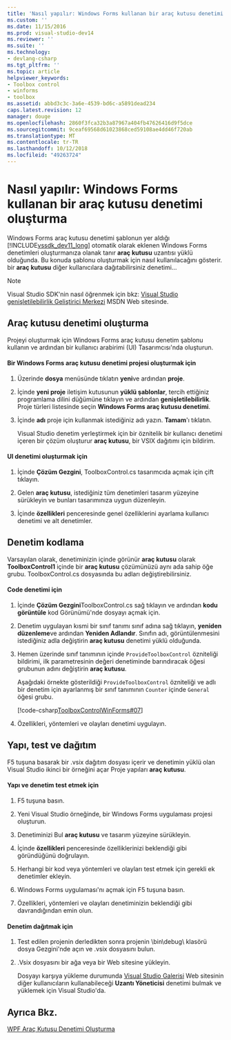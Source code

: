 ```yaml
---
title: 'Nasıl yapılır: Windows Forms kullanan bir araç kutusu denetimi oluşturma | Microsoft Docs'
ms.custom: ''
ms.date: 11/15/2016
ms.prod: visual-studio-dev14
ms.reviewer: ''
ms.suite: ''
ms.technology:
- devlang-csharp
ms.tgt_pltfrm: ''
ms.topic: article
helpviewer_keywords:
- Toolbox control
- winforms
- toolbox
ms.assetid: abbd3c3c-3a6e-4539-bd6c-a5891dead234
caps.latest.revision: 12
manager: douge
ms.openlocfilehash: 2860f3fca32b3a87967a404fb47626416d9f5dce
ms.sourcegitcommit: 9ceaf69568d61023868ced59108ae4dd46f720ab
ms.translationtype: MT
ms.contentlocale: tr-TR
ms.lasthandoff: 10/12/2018
ms.locfileid: "49263724"
---
```

# <a name="how-to-create-a-toolbox-control-that-uses-windows-forms"></a>Nasıl yapılır: Windows Forms kullanan bir araç kutusu denetimi oluşturma
Windows Forms araç kutusu denetimi şablonun yer aldığı [!INCLUDE[vssdk_dev11_long](../includes/vssdk-dev11-long-md.md)] otomatik olarak eklenen Windows Forms denetimleri oluşturmanıza olanak tanır **araç kutusu** uzantısı yüklü olduğunda. Bu konuda şablonu oluşturmak için nasıl kullanılacağını gösterir. bir **araç kutusu** diğer kullanıcılara dağıtabilirsiniz denetimi...  
  
> [!NOTE]
>  Visual Studio SDK'nin nasıl öğrenmek için bkz: [Visual Studio genişletilebilirlik Geliştirici Merkezi](http://go.microsoft.com/fwlink/?linkid=121964) MSDN Web sitesinde.  
  
## <a name="creating-a-toolbox-control"></a>Araç kutusu denetimi oluşturma  
 Projeyi oluşturmak için Windows Forms araç kutusu denetim şablonu kullanın ve ardından bir kullanıcı arabirimi (UI) Tasarımcısı'nda oluşturun.  
  
#### <a name="to-create-a-windows-forms-toolbox-control-project"></a>Bir Windows Forms araç kutusu denetimi projesi oluşturmak için  
  
1.  Üzerinde **dosya** menüsünde tıklatın **yeni**ve ardından **proje**.  
  
2.  İçinde **yeni proje** iletişim kutusunun **yüklü şablonlar**, tercih ettiğiniz programlama dilini düğümüne tıklayın ve ardından **genişletilebilirlik**. Proje türleri listesinde seçin **Windows Forms araç kutusu denetimi**.  
  
3.  İçinde **adı** proje için kullanmak istediğiniz adı yazın. **Tamam**'ı tıklatın.  
  
     Visual Studio denetim yerleştirmek için bir öznitelik bir kullanıcı denetimi içeren bir çözüm oluşturur **araç kutusu**, bir VSIX dağıtımı için bildirim.  
  
#### <a name="to-build-the-control-ui"></a>UI denetimi oluşturmak için  
  
1.  İçinde **Çözüm Gezgini**, ToolboxControl.cs tasarımcıda açmak için çift tıklayın.  
  
2.  Gelen **araç kutusu**, istediğiniz tüm denetimleri tasarım yüzeyine sürükleyin ve bunları tasarımınıza uygun düzenleyin.  
  
3.  İçinde **özellikleri** penceresinde genel özelliklerini ayarlama kullanıcı denetimi ve alt denetimler.  
  
## <a name="coding-the-control"></a>Denetim kodlama  
 Varsayılan olarak, denetiminizin içinde görünür **araç kutusu** olarak **ToolboxControl1** içinde bir **araç kutusu** çözümünüzü aynı ada sahip öğe grubu. ToolboxControl.cs dosyasında bu adları değiştirebilirsiniz.  
  
#### <a name="to-code-the-control"></a>Code denetimi için  
  
1.  İçinde **Çözüm Gezgini**ToolboxControl.cs sağ tıklayın ve ardından **kodu görüntüle** kod Görünümü'nde dosyayı açmak için.  
  
2.  Denetim uygulayan kısmi bir sınıf tanımı sınıf adına sağ tıklayın, **yeniden düzenleme**ve ardından **Yeniden Adlandır**. Sınıfın adı, görüntülenmesini istediğiniz adla değiştirin **araç kutusu** denetimi yüklü olduğunda.  
  
3.  Hemen üzerinde sınıf tanımının içinde `ProvideToolboxControl` özniteliği bildirimi, ilk parametresinin değeri denetiminde barındıracak öğesi grubunun adını değiştirin **araç kutusu**.  
  
     Aşağıdaki örnekte gösterildiği `ProvideToolboxControl` özniteliği ve adlı bir denetim için ayarlanmış bir sınıf tanımının `Counter` içinde `General` öğesi grubu.  
  
     [!code-csharp[ToolboxControlWinForms#07](../snippets/csharp/VS_Snippets_VSSDK/toolboxcontrolwinforms/cs/toolboxcontrol.cs#07)]  
  
4.  Özellikleri, yöntemleri ve olayları denetimi uygulayın.  
  
## <a name="building-testing-and-deployment"></a>Yapı, test ve dağıtım  
 F5 tuşuna basarak bir .vsix dağıtım dosyası içerir ve denetimin yüklü olan Visual Studio ikinci bir örneğini açar Proje yapıları **araç kutusu**.  
  
#### <a name="to-build-and-test-the-control"></a>Yapı ve denetim test etmek için  
  
1.  F5 tuşuna basın.  
  
2.  Yeni Visual Studio örneğinde, bir Windows Forms uygulaması projesi oluşturun.  
  
3.  Denetiminizi Bul **araç kutusu** ve tasarım yüzeyine sürükleyin.  
  
4.  İçinde **özellikleri** penceresinde özelliklerinizi beklendiği gibi göründüğünü doğrulayın.  
  
5.  Herhangi bir kod veya yöntemleri ve olayları test etmek için gerekli ek denetimler ekleyin.  
  
6.  Windows Forms uygulaması'nı açmak için F5 tuşuna basın.  
  
7.  Özellikleri, yöntemleri ve olayları denetiminizin beklendiği gibi davrandığından emin olun.  
  
#### <a name="to-deploy-the-control"></a>Denetim dağıtmak için  
  
1.  Test edilen projenin derledikten sonra projenin \bin\debug\ klasörü dosya Gezgini'nde açın ve .vsix dosyasını bulun.  
  
2.  .Vsix dosyasını bir ağa veya bir Web sitesine yükleyin.  
  
     Dosyayı karşıya yükleme durumunda [Visual Studio Galerisi](http://go.microsoft.com/fwlink/?LinkID=123847) Web sitesinin diğer kullanıcıların kullanabileceği **Uzantı Yöneticisi** denetimi bulmak ve yüklemek için Visual Studio'da.  
  
## <a name="see-also"></a>Ayrıca Bkz.  
 [WPF Araç Kutusu Denetimi Oluşturma](../extensibility/creating-a-wpf-toolbox-control.md)